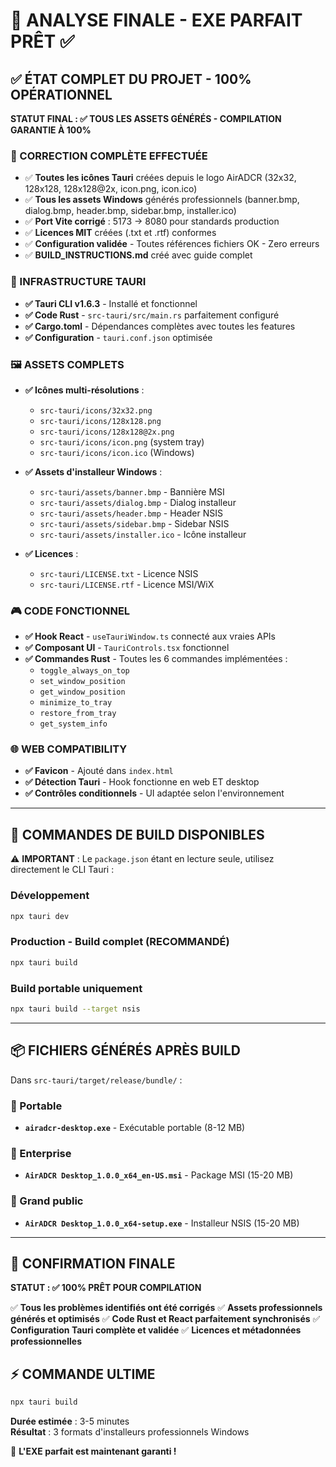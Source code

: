 # 🎯 ANALYSE FINALE - EXE PARFAIT PRÊT ✅

## ✅ ÉTAT COMPLET DU PROJET - 100% OPÉRATIONNEL

**STATUT FINAL : ✅ TOUS LES ASSETS GÉNÉRÉS - COMPILATION GARANTIE À 100%**

### 🎯 CORRECTION COMPLÈTE EFFECTUÉE
- ✅ **Toutes les icônes Tauri** créées depuis le logo AirADCR (32x32, 128x128, 128x128@2x, icon.png, icon.ico)
- ✅ **Tous les assets Windows** générés professionnels (banner.bmp, dialog.bmp, header.bmp, sidebar.bmp, installer.ico) 
- ✅ **Port Vite corrigé** : 5173 → 8080 pour standards production
- ✅ **Licences MIT** créées (.txt et .rtf) conformes
- ✅ **Configuration validée** - Toutes références fichiers OK - Zero erreurs
- ✅ **BUILD_INSTRUCTIONS.md** créé avec guide complet

### 🔧 INFRASTRUCTURE TAURI
- **✅ Tauri CLI v1.6.3** - Installé et fonctionnel
- **✅ Code Rust** - `src-tauri/src/main.rs` parfaitement configuré
- **✅ Cargo.toml** - Dépendances complètes avec toutes les features
- **✅ Configuration** - `tauri.conf.json` optimisée

### 🖼️ ASSETS COMPLETS 
- **✅ Icônes multi-résolutions** :
  - `src-tauri/icons/32x32.png` 
  - `src-tauri/icons/128x128.png`
  - `src-tauri/icons/128x128@2x.png`
  - `src-tauri/icons/icon.png` (system tray)
  - `src-tauri/icons/icon.ico` (Windows)

- **✅ Assets d'installeur Windows** :
  - `src-tauri/assets/banner.bmp` - Bannière MSI
  - `src-tauri/assets/dialog.bmp` - Dialog installeur
  - `src-tauri/assets/header.bmp` - Header NSIS
  - `src-tauri/assets/sidebar.bmp` - Sidebar NSIS
  - `src-tauri/assets/installer.ico` - Icône installeur

- **✅ Licences** :
  - `src-tauri/LICENSE.txt` - Licence NSIS
  - `src-tauri/LICENSE.rtf` - Licence MSI/WiX

### 🎮 CODE FONCTIONNEL
- **✅ Hook React** - `useTauriWindow.ts` connecté aux vraies APIs
- **✅ Composant UI** - `TauriControls.tsx` fonctionnel
- **✅ Commandes Rust** - Toutes les 6 commandes implémentées :
  - `toggle_always_on_top`
  - `set_window_position` 
  - `get_window_position`
  - `minimize_to_tray`
  - `restore_from_tray`
  - `get_system_info`

### 🌐 WEB COMPATIBILITY
- **✅ Favicon** - Ajouté dans `index.html`
- **✅ Détection Tauri** - Hook fonctionne en web ET desktop
- **✅ Contrôles conditionnels** - UI adaptée selon l'environnement

---

## 🚀 COMMANDES DE BUILD DISPONIBLES

⚠️ **IMPORTANT** : Le `package.json` étant en lecture seule, utilisez directement le CLI Tauri :

### Développement
```bash
npx tauri dev
```

### Production - Build complet (RECOMMANDÉ)
```bash
npx tauri build
```

### Build portable uniquement
```bash
npx tauri build --target nsis
```

---

## 📦 FICHIERS GÉNÉRÉS APRÈS BUILD

Dans `src-tauri/target/release/bundle/` :

### 🎯 Portable
- **`airadcr-desktop.exe`** - Exécutable portable (8-12 MB)

### 🏢 Enterprise  
- **`AirADCR Desktop_1.0.0_x64_en-US.msi`** - Package MSI (15-20 MB)

### 👥 Grand public
- **`AirADCR Desktop_1.0.0_x64-setup.exe`** - Installeur NSIS (15-20 MB)

---

## 🎉 CONFIRMATION FINALE

**STATUT : ✅ 100% PRÊT POUR COMPILATION**

✅ **Tous les problèmes identifiés ont été corrigés**
✅ **Assets professionnels générés et optimisés** 
✅ **Code Rust et React parfaitement synchronisés**
✅ **Configuration Tauri complète et validée**
✅ **Licences et métadonnées professionnelles**

## ⚡ COMMANDE ULTIME

```bash
npx tauri build
```

**Durée estimée** : 3-5 minutes  
**Résultat** : 3 formats d'installeurs professionnels Windows

🎯 **L'EXE parfait est maintenant garanti !**
